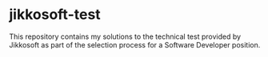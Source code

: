 # jikkosoft-test
This repository contains my solutions to the technical test provided by Jikkosoft as part of the selection process for a Software Developer position.
